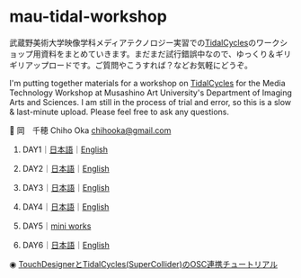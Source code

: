# mau-tidal-workshop
武蔵野美術大学映像学科メディアテクノロジー実習での[TidalCycles](https://tidalcycles.org/)のワークショップ用資料をまとめていきます。まだまだ試行錯誤中なので、ゆっくり＆ギリギリアップロードです。ご質問やこうすれば？などお気軽にどうぞ。

I'm putting together materials for a workshop on [TidalCycles](https://tidalcycles.org/) for the Media Technology Workshop at Musashino Art University's Department of Imaging Arts and Sciences. I am still in the process of trial and error, so this is a slow & last-minute upload. Please feel free to ask any questions.

📧 岡　千穂 Chiho Oka chihooka@gmail.com

1. DAY1｜[日本語](https://github.com/conychang/mau-tidal-workshop/blob/main/day_1/MAU_TIDAL_01.md)｜[English](https://github.com/conychang/mau-tidal-workshop/blob/main/day_1/MAU_TIDAL_01_EN.md)

2. DAY2｜[日本語](https://github.com/conychang/mau-tidal-workshop/blob/main/day_2/MAU_TIDAL_02_JP.md)｜[English](https://github.com/conychang/mau-tidal-workshop/blob/main/day_2/MAU_TIDAL_02_EN.md)

3. DAY3｜[日本語](https://github.com/conychang/mau-tidal-workshop/blob/main/day_3/MAU_TIDAL_03_JP.md)｜[English](https://github.com/conychang/mau-tidal-workshop/blob/main/day_3/MAU_TIDAL_03_EN.md)

4. DAY4｜[日本語](./day_4/MAU_TIDAL_04_JP.md)｜[English](./day_4/MAU_TIDAL_04_EN.md)

5. DAY5｜[mini works](./day_5/MAU_TIDAL_05_JP.md)

6. DAY6｜[日本語](./day_6/MAU_TIDAL_06_JP.md)｜[English](./day_6/MAU_TIDAL_06_EN.md)

  ◉ [TouchDesignerとTidalCycles(SuperCollider)のOSC連携チュートリアル](./tidal_td_OSC/tidal_td_OSC.md)<br>
